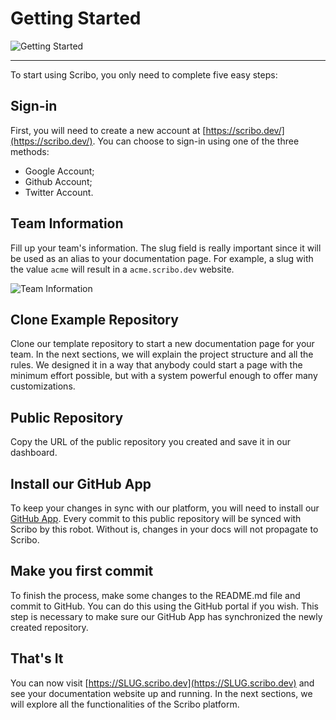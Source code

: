 # Getting Started

![Getting Started](/tutorial/getting-started.svg)

<hr />

To start using Scribo, you only need to complete five easy steps:

## Sign-in

First, you will need to create a new account at [https://scribo.dev/](https://scribo.dev/). You can choose to sign-in using one of the three methods:

- Google Account;
- Github Account;
- Twitter Account.

## Team Information

Fill up your team's information. The slug field is really important since it will be used as an alias to your documentation page. For example, a slug with the value `acme` will result in a `acme.scribo.dev` website.

![Team Information](/tutorial/team.png)


## Clone Example Repository

Clone our template repository to start a new documentation page for your team. In the next sections, we will explain the project structure and all the rules. We designed it in a way that anybody could start a page with the minimum effort possible, but with a system powerful enough to offer many customizations.


## Public Repository

Copy the URL of the public repository you created and save it in our dashboard.

## Install our GitHub App

To keep your changes in sync with our platform, you will need to install our [GitHub App](https://github.com/apps/scribo-robot). Every commit to this public repository will be synced with Scribo by this robot. Without is, changes in your docs will not propagate to Scribo.

## Make you first commit

To finish the process, make some changes to the README.md file and commit to GitHub. You can do this using the GitHub portal if you wish. This step is necessary to make sure our GitHub App has synchronized the newly created repository.

## That's It

You can now visit [https://SLUG.scribo.dev](https://SLUG.scribo.dev) and see your documentation website up and running. In the next sections, we will explore all the functionalities of the Scribo platform.

